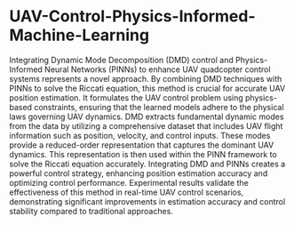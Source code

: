 # UAV-Control-Physics-Informed-Machine-Learning

Integrating Dynamic Mode Decomposition (DMD) control and Physics-Informed Neural Networks (PINNs) to enhance UAV quadcopter control systems represents a novel approach. By combining DMD techniques with PINNs to solve the Riccati equation, this method is crucial for accurate UAV position estimation. It formulates the UAV control problem using physics-based constraints, ensuring that the learned models adhere to the physical laws governing UAV dynamics. DMD extracts fundamental dynamic modes from the data by utilizing a comprehensive dataset that includes UAV flight information such as position, velocity, and control inputs. These modes provide a reduced-order representation that captures the dominant UAV dynamics. This representation is then used within the PINN framework to solve the Riccati equation accurately. Integrating DMD and PINNs creates a powerful control strategy, enhancing position estimation accuracy and optimizing control performance. Experimental results validate the effectiveness of this method in real-time UAV control scenarios, demonstrating significant improvements in estimation accuracy and control stability compared to traditional approaches.
